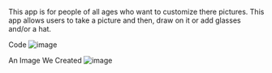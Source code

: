 This app is for people of all ages who want to customize there pictures. This app allows users to take a picture and then, draw on it or add glasses and/or a hat. 

Code
![image](https://github.com/user-attachments/assets/562782e4-a081-4458-be76-052a3547ca97)

An Image We Created
![image](https://github.com/user-attachments/assets/6cedf4d4-654c-4f7c-beea-ebb3fe75d519)
